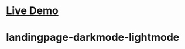 #  <a href="https://magesh-sam.github.io/landingpage-darkmode-lightmode/"> Live Demo</a>
# landingpage-darkmode-lightmode
